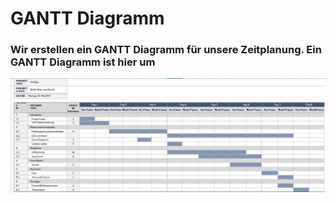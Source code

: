 # GANTT Diagramm

### Wir erstellen ein GANTT Diagramm für unsere Zeitplanung. Ein GANTT Diagramm ist hier um

![](Bilder/Bild_GANTT.jpg)